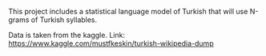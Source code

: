 This project includes a statistical language model of Turkish that will use N-grams of Turkish syllables.

Data is taken from the kaggle. Link: https://www.kaggle.com/mustfkeskin/turkish-wikipedia-dump 